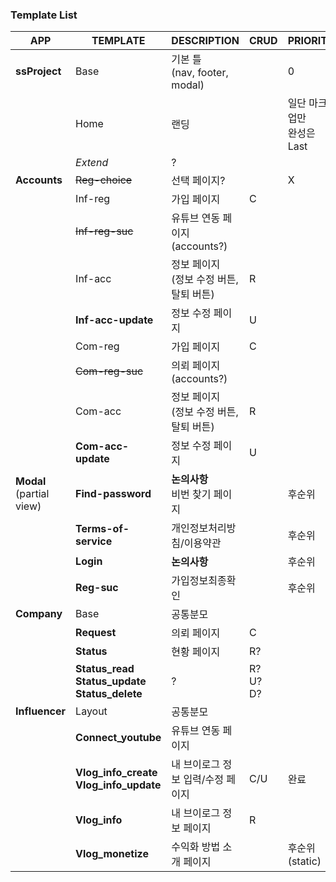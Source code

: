 ### Template List

| APP                           | TEMPLATE                                 | DESCRIPTION                     | CRUD                | PRIORITY              |
| ----------------------------- | ---------------------------------------- | ------------------------------- | ------------------- | --------------------- |
| **ssProject**                 | Base                                     | 기본 틀 <br />(nav, footer, modal) |                     | 0                     |
|                               | Home                                     | 랜딩                              |                     | 일단 마크업만<br />완성은 Last |
|                               | *Extend*                                 | ?                               |                     |                       |
| **Accounts**                  | ~~Reg-choice~~                           | 선택 페이지?                         |                     | X                     |
|                               | Inf-reg                                  | 가입 페이지                          | C                   |                       |
|                               | ~~Inf-reg-suc~~                          | 유튜브 연동 페이지(accounts?)           |                     |                       |
|                               | Inf-acc                                  | 정보 페이지<br />(정보 수정 버튼, 탈퇴 버튼)   | R                   |                       |
|                               | **Inf-acc-update**                       | 정보 수정 페이지                       | U                   |                       |
|                               | Com-reg                                  | 가입 페이지                          | C                   |                       |
|                               | ~~Com-reg-suc~~                          | 의뢰 페이지(accounts?)               |                     |                       |
|                               | Com-acc                                  | 정보 페이지<br />(정보 수정 버튼, 탈퇴 버튼)   | R                   |                       |
|                               | **Com-acc-update**                       | 정보 수정 페이지                       | U                   |                       |
| **Modal**<br />(partial view) | **Find-password**                        | **논의사항**<br />비번 찾기 페이지         |                     | 후순위                   |
|                               | **Terms-of-service**                     | 개인정보처리방침/이용약관                   |                     | 후순위                   |
|                               | **Login**                                | **논의사항**                        |                     | 후순위                   |
|                               | **Reg-suc**                              | 가입정보최종확인                        |                     | 후순위                   |
| **Company**                   | Base                                     | 공통분모                            |                     |                       |
|                               | **Request**                              | 의뢰 페이지                          | C                   |                       |
|                               | **Status**                               | 현황 페이지                          | R?                  |                       |
|                               | **Status_read**<br />**Status_update**<br />**Status_delete** | ?                               | R? <br />U?<br />D? |                       |
| **Influencer**                | Layout                                   | 공통분모                            |                     |                       |
|                               | **Connect_youtube**                      | 유튜브 연동 페이지                      |                     |                       |
|                               | **Vlog_info_create**<br />**Vlog_info_update** | 내 브이로그 정보 입력/수정 페이지             | C/U                 | 완료                    |
|                               | **Vlog_info**                            | 내 브이로그 정보 페이지                   | R                   |                       |
|                               | **Vlog_monetize**                        | 수익화 방법 소개 페이지                   |                     | 후순위(static)           |

